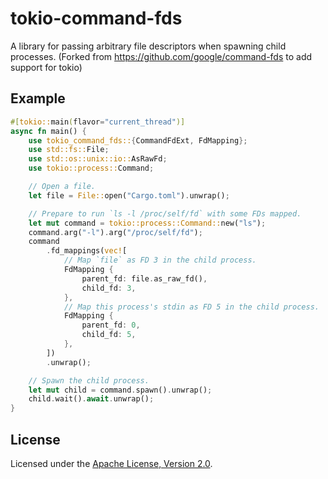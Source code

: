 # tokio-command-fds

A library for passing arbitrary file descriptors when spawning child processes.
(Forked from https://github.com/google/command-fds to add support for tokio)

## Example

```rust
#[tokio::main(flavor="current_thread")]
async fn main() {
    use tokio_command_fds::{CommandFdExt, FdMapping};
    use std::fs::File;
    use std::os::unix::io::AsRawFd;
    use tokio::process::Command;

    // Open a file.
    let file = File::open("Cargo.toml").unwrap();

    // Prepare to run `ls -l /proc/self/fd` with some FDs mapped.
    let mut command = tokio::process::Command::new("ls");
    command.arg("-l").arg("/proc/self/fd");
    command
        .fd_mappings(vec![
            // Map `file` as FD 3 in the child process.
            FdMapping {
                parent_fd: file.as_raw_fd(),
                child_fd: 3,
            },
            // Map this process's stdin as FD 5 in the child process.
            FdMapping {
                parent_fd: 0,
                child_fd: 5,
            },
        ])
        .unwrap();

    // Spawn the child process.
    let mut child = command.spawn().unwrap();
    child.wait().await.unwrap();
}
```

## License

Licensed under the [Apache License, Version 2.0](http://www.apache.org/licenses/LICENSE-2.0).
